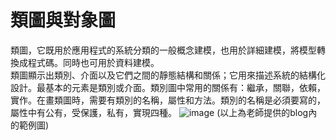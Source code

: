# 類圖與對象圖

類圖，它既用於應用程式的系統分類的一般概念建模，也用於詳細建模，將模型轉換成程式碼。同時也可用於資料建模。          
類圖顯示出類別、介面以及它們之間的靜態結構和關係；它用來描述系統的結構化設計。最基本的元素是類別或介面。類別圖中常用的關係有：繼承，關聯，依賴，實作。在畫類圖時，需要有類別的名稱，屬性和方法。類別的名稱是必須要寫的，屬性中有公有，受保護，私有，實現四種。
![image](https://github.com/zzxxoo0717/software-engineering/assets/71486133/9fe0bc58-0a44-4ec4-b525-7934ec26bb31)
(以上為老師提供的blog內的範例圖)

